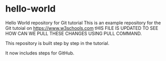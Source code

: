 # hello-world
Hello World repository for Git tutorial
This is an example repository for the Git tutoial on https://www.w3schools.com
tHIS FILE IS UPDATED TO SEE HOW CAN WE PULL THESE CHANGES USING PULL COMMAND.

This repository is built step by step in the tutorial.

It now includes steps for GitHub.
